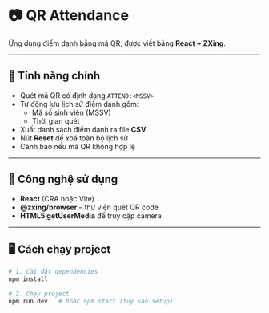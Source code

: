 # 📷 QR Attendance

Ứng dụng điểm danh bằng mã QR, được viết bằng **React + ZXing**.

---

## 🚀 Tính năng chính

- Quét mã QR có định dạng `ATTEND:<MSSV>`
- Tự động lưu lịch sử điểm danh gồm:
  - Mã số sinh viên (MSSV)
  - Thời gian quét
- Xuất danh sách điểm danh ra file **CSV**
- Nút **Reset** để xoá toàn bộ lịch sử
- Cảnh báo nếu mã QR không hợp lệ

---

## 🧰 Công nghệ sử dụng

- **React** (CRA hoặc Vite)
- **@zxing/browser** – thư viện quét QR code
- **HTML5 getUserMedia** để truy cập camera

---

## 🖥️ Cách chạy project

```bash
# 1. Cài đặt dependencies
npm install

# 2. Chạy project
npm run dev   # hoặc npm start (tuỳ vào setup)
